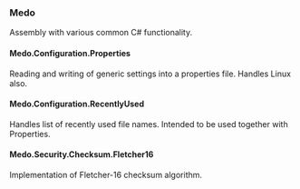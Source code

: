 ### Medo ###

Assembly with various common C# functionality.


#### Medo.Configuration.Properties ####

Reading and writing of generic settings into a properties file. Handles Linux also.


#### Medo.Configuration.RecentlyUsed ####

Handles list of recently used file names. Intended to be used together with Properties.


#### Medo.Security.Checksum.Fletcher16 ####

Implementation of Fletcher-16 checksum algorithm.
